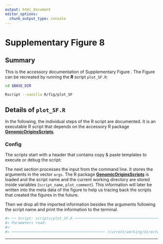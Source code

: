 ```yaml
---
output: html_document
editor_options:
  chunk_output_type: console
---
```

# Supplementary Figure 8



## Summary

This is the accessory documentation of Supplementary Figure .
The Figure can be recreated by running the **R** script `plot_SF.R`:

```sh
cd $BASE_DIR

Rscript --vanilla R/fig/plot_SF

```

## Details of `plot_SF.R`

In the following, the individual steps of the R script are documented.
It is an executable R script that depends on the accessory R package [**GenomicOriginsScripts**](https://k-hench.github.io/GenomicOriginsScripts).

### Config

The scripts start with a header that contains copy & paste templates to execute or debug the script:



The next section processes the input from the command line.
It stores the arguments in the vector `args`.
The R package [**GenomicOriginsScripts**](https://k-hench.github.io/GenomicOriginsScripts) is loaded and the script name and the current working directory are stored inside variables (`script_name`, `plot_comment`).
This information will later be written into the meta data of the figure to help us tracing back the scripts that created the figures in the future.

Then we drop all the imported information besides the arguments following the script name and print the information to the terminal.



```r
#> ── Script: scripts/plot_SF.R ────────────────────────────────────────────
#> Parameters read:
#>
#> ─────────────────────────────────────────── /current/working/directory ──
```




---
